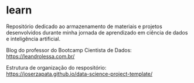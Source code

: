 # learn
Repositório dedicado ao armazenamento de materiais e projetos desenvolvidos durante minha jornada de aprendizado em ciência de dados e inteligência artificial.

Blog do professor do Bootcamp Cientista de Dados: https://leandrolessa.com.br/

Estrutura de organização do respositório: https://joserzapata.github.io/data-science-project-template/
